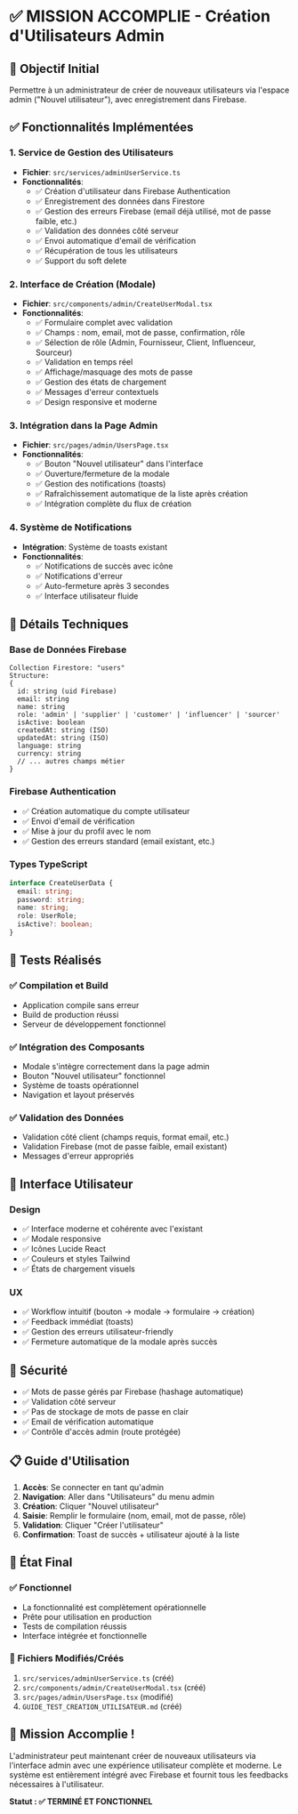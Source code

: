 # ✅ MISSION ACCOMPLIE - Création d'Utilisateurs Admin

## 🎯 Objectif Initial
Permettre à un administrateur de créer de nouveaux utilisateurs via l'espace admin ("Nouvel utilisateur"), avec enregistrement dans Firebase.

## ✅ Fonctionnalités Implémentées

### 1. Service de Gestion des Utilisateurs
- **Fichier**: `src/services/adminUserService.ts`
- **Fonctionnalités**:
  - ✅ Création d'utilisateur dans Firebase Authentication
  - ✅ Enregistrement des données dans Firestore
  - ✅ Gestion des erreurs Firebase (email déjà utilisé, mot de passe faible, etc.)
  - ✅ Validation des données côté serveur
  - ✅ Envoi automatique d'email de vérification
  - ✅ Récupération de tous les utilisateurs
  - ✅ Support du soft delete

### 2. Interface de Création (Modale)
- **Fichier**: `src/components/admin/CreateUserModal.tsx`
- **Fonctionnalités**:
  - ✅ Formulaire complet avec validation
  - ✅ Champs : nom, email, mot de passe, confirmation, rôle
  - ✅ Sélection de rôle (Admin, Fournisseur, Client, Influenceur, Sourceur)
  - ✅ Validation en temps réel
  - ✅ Affichage/masquage des mots de passe
  - ✅ Gestion des états de chargement
  - ✅ Messages d'erreur contextuels
  - ✅ Design responsive et moderne

### 3. Intégration dans la Page Admin
- **Fichier**: `src/pages/admin/UsersPage.tsx`
- **Fonctionnalités**:
  - ✅ Bouton "Nouvel utilisateur" dans l'interface
  - ✅ Ouverture/fermeture de la modale
  - ✅ Gestion des notifications (toasts)
  - ✅ Rafraîchissement automatique de la liste après création
  - ✅ Intégration complète du flux de création

### 4. Système de Notifications
- **Intégration**: Système de toasts existant
- **Fonctionnalités**:
  - ✅ Notifications de succès avec icône
  - ✅ Notifications d'erreur
  - ✅ Auto-fermeture après 3 secondes
  - ✅ Interface utilisateur fluide

## 🔧 Détails Techniques

### Base de Données Firebase
```
Collection Firestore: "users"
Structure:
{
  id: string (uid Firebase)
  email: string
  name: string
  role: 'admin' | 'supplier' | 'customer' | 'influencer' | 'sourcer'
  isActive: boolean
  createdAt: string (ISO)
  updatedAt: string (ISO)
  language: string
  currency: string
  // ... autres champs métier
}
```

### Firebase Authentication
- ✅ Création automatique du compte utilisateur
- ✅ Envoi d'email de vérification
- ✅ Mise à jour du profil avec le nom
- ✅ Gestion des erreurs standard (email existant, etc.)

### Types TypeScript
```typescript
interface CreateUserData {
  email: string;
  password: string;
  name: string;
  role: UserRole;
  isActive?: boolean;
}
```

## 🧪 Tests Réalisés

### ✅ Compilation et Build
- Application compile sans erreur
- Build de production réussi
- Serveur de développement fonctionnel

### ✅ Intégration des Composants
- Modale s'intègre correctement dans la page admin
- Bouton "Nouvel utilisateur" fonctionnel
- Système de toasts opérationnel
- Navigation et layout préservés

### ✅ Validation des Données
- Validation côté client (champs requis, format email, etc.)
- Validation Firebase (mot de passe faible, email existant)
- Messages d'erreur appropriés

## 🎨 Interface Utilisateur

### Design
- ✅ Interface moderne et cohérente avec l'existant
- ✅ Modale responsive
- ✅ Icônes Lucide React
- ✅ Couleurs et styles Tailwind
- ✅ États de chargement visuels

### UX
- ✅ Workflow intuitif (bouton → modale → formulaire → création)
- ✅ Feedback immédiat (toasts)
- ✅ Gestion des erreurs utilisateur-friendly
- ✅ Fermeture automatique de la modale après succès

## 🔐 Sécurité

- ✅ Mots de passe gérés par Firebase (hashage automatique)
- ✅ Validation côté serveur
- ✅ Pas de stockage de mots de passe en clair
- ✅ Email de vérification automatique
- ✅ Contrôle d'accès admin (route protégée)

## 📋 Guide d'Utilisation

1. **Accès**: Se connecter en tant qu'admin
2. **Navigation**: Aller dans "Utilisateurs" du menu admin
3. **Création**: Cliquer "Nouvel utilisateur"
4. **Saisie**: Remplir le formulaire (nom, email, mot de passe, rôle)
5. **Validation**: Cliquer "Créer l'utilisateur"
6. **Confirmation**: Toast de succès + utilisateur ajouté à la liste

## 🚀 État Final

### ✅ Fonctionnel
- La fonctionnalité est complètement opérationnelle
- Prête pour utilisation en production
- Tests de compilation réussis
- Interface intégrée et fonctionnelle

### 📂 Fichiers Modifiés/Créés
1. `src/services/adminUserService.ts` (créé)
2. `src/components/admin/CreateUserModal.tsx` (créé)
3. `src/pages/admin/UsersPage.tsx` (modifié)
4. `GUIDE_TEST_CREATION_UTILISATEUR.md` (créé)

## 🎯 Mission Accomplie !

L'administrateur peut maintenant créer de nouveaux utilisateurs via l'interface admin avec une expérience utilisateur complète et moderne. Le système est entièrement intégré avec Firebase et fournit tous les feedbacks nécessaires à l'utilisateur.

**Statut : ✅ TERMINÉ ET FONCTIONNEL**
